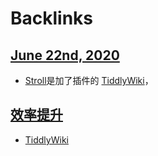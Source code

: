 
# Backlinks
## [June 22nd, 2020](<June 22nd, 2020.md>)
- [Stroll](<Stroll.md>)是加了插件的 [TiddlyWiki](<TiddlyWiki.md>)，

## [效率提升](<效率提升.md>)
- [TiddlyWiki](<TiddlyWiki.md>)

